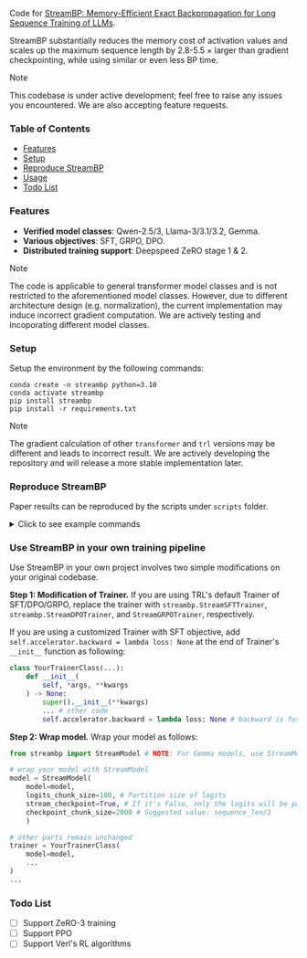 Code for [StreamBP: Memory-Efficient Exact Backpropagation for Long Sequence Training of LLMs](https://arxiv.org/abs/2506.03077).

StreamBP substantially reduces the memory cost of activation values and scales up the maximum sequence length by 2.8-5.5 $\times$ larger than gradient checkpointing, while using similar or even less BP time.

> [!NOTE]
> This codebase is under active development; feel free to raise any issues you encountered. We are also accepting feature requests.

### Table of Contents
- [Features](#features)
- [Setup](#setup)
- [Reproduce StreamBP](#reproduce-streambp)
- [Usage](#use-streambp-in-your-own-training-pipeline)
- [Todo List](#todo-list)

### Features
* **Verified model classes**: Qwen-2.5/3, Llama-3/3.1/3.2, Gemma.
* **Various objectives**: SFT, GRPO, DPO.
* **Distributed training support**: Deepspeed ZeRO stage 1 & 2.
> [!NOTE]
> The code is applicable to general transformer model classes and is not restricted to the aforementioned model classes. However, due to different architecture design (e.g. normalization), the current implementation may induce incorrect gradient computation. We are actively testing and incoporating different model classes.

### Setup
Setup the environment by the following commands:
```
conda create -n streambp python=3.10
conda activate streambp
pip install streambp
pip install -r requirements.txt
```
> [!NOTE]
> The gradient calculation of other `transformer` and `trl` versions may be different and leads to incorrect result. We are actively developing the repository and will release a more stable implementation later.

### Reproduce StreamBP
Paper results can be reproduced by the scripts under `scripts` folder.

<details><summary>Click to see example commands</summary>

<!-- Follow the following commands to reproduce the paper's result in BP and maximum sequence length. -->
**Example commands for BP, SFT, DPO, and GRPO**
```bash
export CUDA_VISIBLE_DEVICES=0

#Test BP's memory and time cost
python scripts/test_bp.py --mode stream --seq_len 15000 --chunk_size 5000 --model_name Qwen/Qwen3-8B # StreamBP
python scripts/test_bp.py --mode base --seq_len 15000 --model_name Qwen/Qwen3-8B # Gradient checkpointing

#Test SFT's memory and time cost
python scripts/test_sft.py --mode stream --seq_len 15000 --chunk_size 5000 --model_name Qwen/Qwen3-8B # StreamBP
python scripts/test_sft.py --mode base --seq_len 15000 --model_name Qwen/Qwen3-8B # Gradient checkpointing

#Test DPO's memory and time cost
python scripts/test_dpo.py --mode stream --seq_len 15000 --chunk_size 5000 --model_name Qwen/Qwen3-8B # StreamBP
python scripts/test_dpo.py --mode base --seq_len 15000 --model_name Qwen/Qwen3-8B # Gradient checkpointing

#Test GRPO's memory and time cost
python scripts/test_grpo.py --mode stream --seq_len 15000 --chunk_size 5000 --model_name Qwen/Qwen3-8B # StreamBP
python scripts/test_grpo.py --mode base --seq_len 15000 --model_name Qwen/Qwen3-8B # Gradient checkpointing
```
**Note:** The above experiments should be run on a single GPU (i.e. `export CUDA_VISIBLE_DEVICES=0`). Otherwise, one may encounter unexpected errors.

**Example command for ZeRO-2:**
```bash
export CUDA_VISIBLE_DEVICES=0,1,2,3
deepspeed scripts/test_zero.py --mode stream --seq_len 30000 --zero_stage 2 --model_name Qwen/Qwen3-8B # StreamBP
deepspeed scripts/test_zero.py --mode stream --seq_len 30000 --zero_stage 2 --model_name Qwen/Qwen3-8B # Gradient checkpointing
```
</details>

### Use StreamBP in your own training pipeline
Use StreamBP in your own project involves two simple modifications on your original codebase.

**Step 1: Modification of Trainer.** If you are using TRL's default Trainer of SFT/DPO/GRPO, replace the trainer with `streambp.StreamSFTTrainer`, `streambp.StreamDPOTrainer`, and `StreamGRPOTrainer`, respectively.

If you are using a customized Trainer with SFT objective, add `self.accelerator.backward = lambda loss: None` at the end of Trainer's `__init__` function as following:
```python
class YourTrainerClass(...):
    def __init__(
        self, *args, **kwargs
    ) -> None:
        super().__init__(**kwargs)
        ... # other code
        self.accelerator.backward = lambda loss: None # backward is fused with forward, no need to call accelerator.backward
```

**Step 2: Wrap model.** Wrap your model as follows:

```python
from streambp import StreamModel # NOTE: For Gemma models, use StreamModelForGemma

# wrap your model with StreamModel
model = StreamModel(
    model=model,
    logits_chunk_size=100, # Partition size of logits
    stream_checkpoint=True, # If it's False, only the logits will be partitioned
    checkpoint_chunk_size=2000 # Suggested value: sequence_len/3
    )

# other parts remain unchanged
trainer = YourTrainerClass(
    model=model,
    ...
)
...
```

### Todo List
- [ ] Support ZeRO-3 training
- [ ] Support PPO
- [ ] Support Verl's RL algorithms